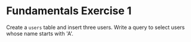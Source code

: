 # Fundamentals Exercise 1

Create a `users` table and insert three users. Write a query to select users whose name starts with 'A'.
